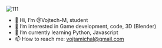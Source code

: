 ![111](https://user-images.githubusercontent.com/42677023/111545949-3087db80-8777-11eb-92cd-4ade679c642b.gif)
- 👋 Hi, I’m @Vojtech-M, student
- 👀 I’m interested in Game development, code, 3D (Blender)
- 🌱 I’m currently learning Python, Javascript
- 📫 How to reach me: vojtamichal@gmail.com
